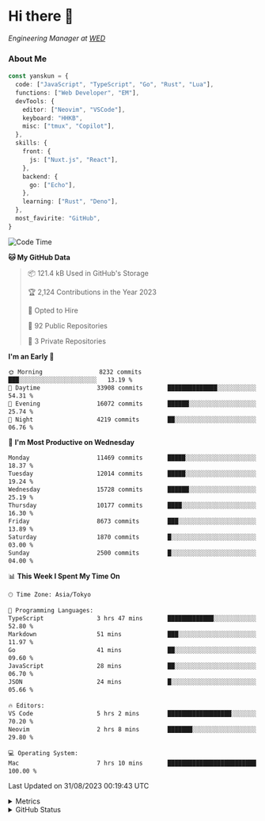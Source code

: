 # Hi there&nbsp;:wave:

<!-- ![Alt text](https://spotify-recently-played-readme.vercel.app/api?user=31kynbuubkiu3r4qh4hjuaglhfay) -->

_Engineering Manager at [WED](https://github.com/wedinc)_

### About Me

```ts
const yanskun = {
  code: ["JavaScript", "TypeScript", "Go", "Rust", "Lua"],
  functions: ["Web Developer", "EM"],
  devTools: {
    editor: ["Neovim", "VSCode"],
    keyboard: "HHKB",
    misc: ["tmux", "Copilot"],
  },
  skills: {
    front: {
      js: ["Nuxt.js", "React"],
    },
    backend: {
      go: ["Echo"],
    },
    learning: ["Rust", "Deno"],
  },
  most_favirite: "GitHub",
}
```

<!--START_SECTION:waka-->
![Code Time](http://img.shields.io/badge/Code%20Time-460%20hrs%2012%20mins-blue)

**🐱 My GitHub Data** 

> 📦 121.4 kB Used in GitHub's Storage 
 > 
> 🏆 2,124 Contributions in the Year 2023
 > 
> 💼 Opted to Hire
 > 
> 📜 92 Public Repositories 
 > 
> 🔑 3 Private Repositories 
 > 
**I'm an Early 🐤** 

```text
🌞 Morning                8232 commits        ███░░░░░░░░░░░░░░░░░░░░░░   13.19 % 
🌆 Daytime                33908 commits       ██████████████░░░░░░░░░░░   54.31 % 
🌃 Evening                16072 commits       ██████░░░░░░░░░░░░░░░░░░░   25.74 % 
🌙 Night                  4219 commits        ██░░░░░░░░░░░░░░░░░░░░░░░   06.76 % 
```
📅 **I'm Most Productive on Wednesday** 

```text
Monday                   11469 commits       █████░░░░░░░░░░░░░░░░░░░░   18.37 % 
Tuesday                  12014 commits       █████░░░░░░░░░░░░░░░░░░░░   19.24 % 
Wednesday                15728 commits       ██████░░░░░░░░░░░░░░░░░░░   25.19 % 
Thursday                 10177 commits       ████░░░░░░░░░░░░░░░░░░░░░   16.30 % 
Friday                   8673 commits        ███░░░░░░░░░░░░░░░░░░░░░░   13.89 % 
Saturday                 1870 commits        █░░░░░░░░░░░░░░░░░░░░░░░░   03.00 % 
Sunday                   2500 commits        █░░░░░░░░░░░░░░░░░░░░░░░░   04.00 % 
```


📊 **This Week I Spent My Time On** 

```text
🕑︎ Time Zone: Asia/Tokyo

💬 Programming Languages: 
TypeScript               3 hrs 47 mins       █████████████░░░░░░░░░░░░   52.80 % 
Markdown                 51 mins             ███░░░░░░░░░░░░░░░░░░░░░░   11.97 % 
Go                       41 mins             ██░░░░░░░░░░░░░░░░░░░░░░░   09.60 % 
JavaScript               28 mins             ██░░░░░░░░░░░░░░░░░░░░░░░   06.70 % 
JSON                     24 mins             █░░░░░░░░░░░░░░░░░░░░░░░░   05.66 % 

🔥 Editors: 
VS Code                  5 hrs 2 mins        ██████████████████░░░░░░░   70.20 % 
Neovim                   2 hrs 8 mins        ███████░░░░░░░░░░░░░░░░░░   29.80 % 

💻 Operating System: 
Mac                      7 hrs 10 mins       █████████████████████████   100.00 % 
```


 Last Updated on 31/08/2023 00:19:43 UTC
<!--END_SECTION:waka-->

<details>
  <summary>Metrics</summary>
  <img src="https://github.com/yanskun/yanskun/blob/main/github-metrics.svg" alt="Metrics">
</details>

<details>
  <summary>GitHub Status</summary>
  <picture>
    <source media="(prefers-color-scheme: dark)" srcset="https://raw.githubusercontent.com/yanskun/yanskun/master/profile-summary-card-output/nord_dark/0-profile-details.svg">
   <img src="https://raw.githubusercontent.com/yanskun/yanskun/master/profile-summary-card-output/default/0-profile-details.svg">
  </picture>
  <br>
  <picture>
    <source media="(prefers-color-scheme: dark)" srcset="https://raw.githubusercontent.com/yanskun/yanskun/master/profile-summary-card-output/nord_dark/1-repos-per-language.svg">
   <img src="https://raw.githubusercontent.com/yanskun/yanskun/master/profile-summary-card-output/default/1-repos-per-language.svg">
  </picture>
  <picture>
    <source media="(prefers-color-scheme: dark)" srcset="https://raw.githubusercontent.com/yanskun/yanskun/master/profile-summary-card-output/nord_dark/2-most-commit-language.svg">
   <img src="https://raw.githubusercontent.com/yanskun/yanskun/master/profile-summary-card-output/default/2-most-commit-language.svg">
  </picture>
  <br>
  <picture>
    <source media="(prefers-color-scheme: dark)" srcset="https://raw.githubusercontent.com/yanskun/yanskun/master/profile-summary-card-output/nord_dark/3-stats.svg">
   <img src="https://raw.githubusercontent.com/yanskun/yanskun/master/profile-summary-card-output/default/3-stats.svg">
  </picture>
  <picture>
    <source media="(prefers-color-scheme: dark)" srcset="https://raw.githubusercontent.com/yanskun/yanskun/master/profile-summary-card-output/nord_dark/4-productive-time.svg">
   <img src="https://raw.githubusercontent.com/yanskun/yanskun/master/profile-summary-card-output/default/4-productive-time.svg">
  </picture>
</details>
